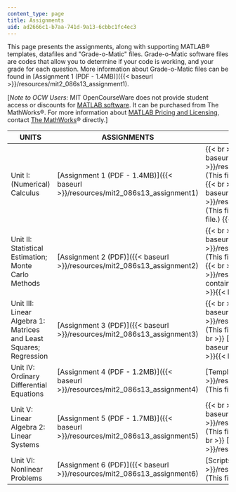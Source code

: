 ```yaml
---
content_type: page
title: Assignments
uid: ad2666c1-b7aa-741d-9a13-6cbbc1fc4ec3
---
```


This page presents the assignments, along with supporting MATLAB® templates, datafiles and "Grade-o-Matic" files. Grade-o-Matic software files are codes that allow you to determine if your code is working, and your grade for each question. More information about Grade-o-Matic files can be found in [Assignment 1 (PDF - 1.4MB)]({{< baseurl >}}/resources/mit2_086s13_assignment1).

\[_Note to OCW Users:_ MIT OpenCourseWare does not provide student access or discounts for [MATLAB software](http://www.mathworks.com/products/matlab/). It can be purchased from The MathWorks®. For more information about [MATLAB Pricing and Licensing](http://www.mathworks.com/products/matlab/pricing_licensing.html?s_iid=ML2012_pricing_a#commercial_use), contact [The MathWorks](http://www.mathworks.com/index.html)® directly.\]

| UNITS | ASSIGNMENTS | SUPPORTING FILES | GRADE-O-MATIC FILES |
| --- | --- | --- | --- |
| Unit I: (Numerical) Calculus | [Assignment 1 (PDF - 1.4MB)]({{< baseurl >}}/resources/mit2_086s13_assignment1) |  {{< br >}}{{< br >}} [Templates (ZIP)]({{< baseurl >}}/resources/templates_assignment_1) (This file contains 12 .M files.) {{< br >}}{{< br >}} [Challenge 2 Files (ZIP)]({{< baseurl >}}/resources/assignment_1_challenge_2) (This file contains 1 .TXT file and 1 .MAT file.) {{< br >}}{{< br >}}  | [Grade-o-Matic (ZIP)]({{< baseurl >}}/resources/grade_o_matic_assignment_1) (This file contains 12 .P files.) |
| Unit II: Statistical Estimation; Monte Carlo Methods | [Assignment 2 (PDF)]({{< baseurl >}}/resources/mit2_086s13_assignment2) |  {{< br >}}{{< br >}} [Templates (ZIP)]({{< baseurl >}}/resources/assignment_2_templates) (This file contains 10 .M files.) {{< br >}}{{< br >}} [Data files (ZIP)]({{< baseurl >}}/resources/a2_data_files) (This file contains 4 .P files and 1 .MAT file.) {{< br >}}{{< br >}}  | [Grade-o-Matic (ZIP)]({{< baseurl >}}/resources/gradeomatic_a2) (This file contains 10 .P files.) |
| Unit III: Linear Algebra 1: Matrices and Least Squares; Regression | [Assignment 3 (PDF)]({{< baseurl >}}/resources/mit2_086s13_assignment3) |  {{< br >}}{{< br >}} [Templates (ZIP)]({{< baseurl >}}/resources/assignment_3_templates) (This file contains 6 .M files.) {{< br >}}{{< br >}} [Friction data file (MAT)]({{< baseurl >}}/resources/friction_data) {{< br >}}{{< br >}}  | [Grade-o-Matic (ZIP)]({{< baseurl >}}/resources/assignment_3_gradeomatic) (This file contains 7 .P files.) |
| Unit IV: Ordinary Differential Equations | [Assignment 4 (PDF - 1.2MB)]({{< baseurl >}}/resources/mit2_086s13_assignment4) | [Templates (ZIP)]({{< baseurl >}}/resources/assignment_4_templates) (This file contains 8 .M files.) | [Grade-o-Matic (ZIP)]({{< baseurl >}}/resources/assignment_4_gradeomatic) (This file contains 9 .P files.) |
| Unit V: Linear Algebra 2: Linear Systems | [Assignment 5 (PDF - 1.7MB)]({{< baseurl >}}/resources/mit2_086s13_assignment5) |  {{< br >}}{{< br >}} [Templates (ZIP)]({{< baseurl >}}/resources/assignment_5_templates) (This file contains 5 .M files.) {{< br >}}{{< br >}} [Question 1 Script (P)]({{< baseurl >}}/resources/a5q1) {{< br >}}{{< br >}}  | [Grade-o-Matic (ZIP)]({{< baseurl >}}/resources/assignment_5_gradeomatic) (This file contains 7 .P files.) |
| Unit VI: Nonlinear Problems | [Assignment 6 (PDF)]({{< baseurl >}}/resources/mit2_086s13_assignment6) | [Scripts and Templates (ZIP)]({{< baseurl >}}/resources/assignment_6_templates) (This file contains 4 .P and 4 .M files.) | [Grade-o-Matic (ZIP)]({{< baseurl >}}/resources/assignment_6_gradeomatic) (This file contains 9 .P files.)